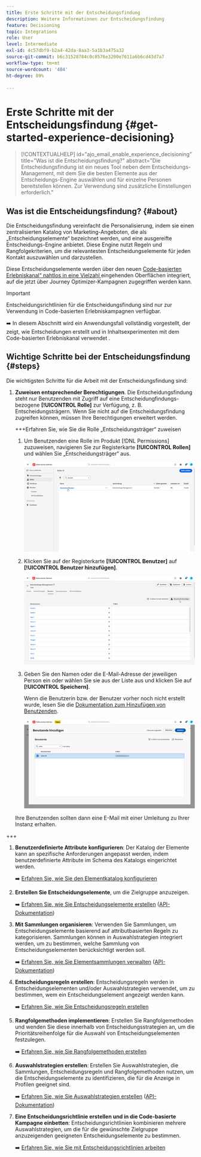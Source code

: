```yaml
---
title: Erste Schritte mit der Entscheidungsfindung
description: Weitere Informationen zur Entscheidungsfindung
feature: Decisioning
topic: Integrations
role: User
level: Intermediate
exl-id: 4c57dbf9-b2a4-42da-8aa3-5a1b3a475a32
source-git-commit: b6c31528784c0c8576e3200e7611a6b6cd43d7a7
workflow-type: tm+mt
source-wordcount: '484'
ht-degree: 89%

---
```


# Erste Schritte mit der Entscheidungsfindung {#get-started-experience-decisioning}

>[!CONTEXTUALHELP]
>id="ajo_email_enable_experience_decisioning"
>title="Was ist die Entscheidungsfindung?"
>abstract="Die Entscheidungsfindung ist ein neues Tool neben dem Entscheidungs-Management, mit dem Sie die besten Elemente aus der Entscheidungs-Engine auswählen und für einzelne Personen bereitstellen können. Zur Verwendung sind zusätzliche Einstellungen erforderlich."

## Was ist die Entscheidungsfindung? {#about}

Die Entscheidungsfindung vereinfacht die Personalisierung, indem sie einen zentralisierten Katalog von Marketing-Angeboten, die als „Entscheidungselemente“ bezeichnet werden, und eine ausgereifte Entscheidungs-Engine anbietet. Diese Engine nutzt Regeln und Rangfolgekriterien, um die relevantesten Entscheidungselemente für jeden Kontakt auszuwählen und darzustellen.

Diese Entscheidungselemente werden über den neuen [Code-basierten Erlebniskanal“ nahtlos in eine Vielzahl ](https://experienceleague.adobe.com/de/docs/journey-optimizer/using/code-based-experience/get-started-code-based) eingehenden Oberflächen integriert, auf die jetzt über Journey Optimizer-Kampagnen zugegriffen werden kann.

>[!IMPORTANT]
>
>Entscheidungsrichtlinien für die Entscheidungsfindung sind nur zur Verwendung in Code-basierten Erlebniskampagnen verfügbar.

➡️ In diesem Abschnitt wird ein Anwendungsfall vollständig vorgestellt, der zeigt, wie Entscheidungen erstellt und in Inhaltsexperimenten mit dem Code-basierten Erlebniskanal verwendet [](experience-decisioning-uc.md).

## Wichtige Schritte bei der Entscheidungsfindung {#steps}

Die wichtigsten Schritte für die Arbeit mit der Entscheidungsfindung sind:

1. **Zuweisen entsprechender Berechtigungen**. Die Entscheidungsfindung steht nur Benutzenden mit Zugriff auf eine Entscheidungfindungs-bezogene **[!UICONTROL Rolle]** zur Verfügung, z. B. Entscheidungsträgern. Wenn Sie nicht auf die Entscheidungsfindung zugreifen können, müssen Ihre Berechtigungen erweitert werden.

   +++Erfahren Sie, wie Sie die Rolle „Entscheidungsträger“ zuweisen

   1. Um Benutzenden eine Rolle im Produkt [!DNL Permissions] zuzuweisen, navigieren Sie zur Registerkarte **[!UICONTROL Rollen]** und wählen Sie „Entscheidungsträger“ aus.

      ![](assets/decision_permission_1.png)

   1. Klicken Sie auf der Registerkarte **[!UICONTROL Benutzer]** auf **[!UICONTROL Benutzer hinzufügen]**.

      ![](assets/decision_permission_2.png)

   1. Geben Sie den Namen oder die E-Mail-Adresse der jeweiligen Person ein oder wählen Sie sie aus der Liste aus und klicken Sie auf **[!UICONTROL Speichern]**.

      Wenn die Benutzerin bzw. der Benutzer vorher noch nicht erstellt wurde, lesen Sie die [Dokumentation zum Hinzufügen von Benutzenden](https://experienceleague.adobe.com/de/docs/experience-platform/access-control/ui/users).

      ![](assets/decision_permission_3.png)

   Ihre Benutzenden sollten dann eine E-Mail mit einer Umleitung zu Ihrer Instanz erhalten.

+++

1. **Benutzerdefinierte Attribute konfigurieren**: Der Katalog der Elemente kann an spezifische Anforderungen angepasst werden, indem benutzerdefinierte Attribute im Schema des Katalogs eingerichtet werden.

   ➡️ [Erfahren Sie, wie Sie den Elementkatalog konfigurieren](catalogs.md)

1. **Erstellen Sie Entscheidungselemente**, um die Zielgruppe anzuzeigen.

   ➡️ [Erfahren Sie, wie Sie Entscheidungselemente erstellen](items.md) ([API-Dokumentation](api-reference/decisions-items/create.md))

1. **Mit Sammlungen organisieren**: Verwenden Sie Sammlungen, um Entscheidungselemente basierend auf attributbasierten Regeln zu kategorisieren. Sammlungen können in Auswahlstrategien integriert werden, um zu bestimmen, welche Sammlung von Entscheidungselementen berücksichtigt werden soll.

   ➡️ [Erfahren Sie, wie Sie Elementsammlungen verwalten](collections.md) ([API-Dokumentation](api-reference/items-collections/create.md))

1. **Entscheidungsregeln erstellen**: Entscheidungsregeln werden in Entscheidungselementen und/oder Auswahlstrategien verwendet, um zu bestimmen, wem ein Entscheidungselement angezeigt werden kann.

   ➡️ [Erfahren Sie, wie Sie Entscheidungsregeln erstellen](rules.md)

1. **Rangfolgemethoden implementieren**: Erstellen Sie Rangfolgemethoden und wenden Sie diese innerhalb von Entscheidungsstrategien an, um die Prioritätsreihenfolge für die Auswahl von Entscheidungselementen festzulegen.

   ➡️ [Erfahren Sie, wie Sie Rangfolgemethoden erstellen](ranking.md)

1. **Auswahlstrategien erstellen**: Erstellen Sie Auswahlstrategien, die Sammlungen, Entscheidungsregeln und Rangfolgemethoden nutzen, um die Entscheidungselemente zu identifizieren, die für die Anzeige in Profilen geeignet sind.

   ➡️ [Erfahren Sie, wie Sie Auswahlstrategien erstellen](selection-strategies.md) ([API-Dokumentation](api-reference/selection-strategies/create.md))

1. **Eine Entscheidungsrichtlinie erstellen und in die Code-basierte Kampagne einbetten**: Entscheidungsrichtlinien kombinieren mehrere Auswahlstrategien, um die für die gewünschte Zielgruppe anzuzeigenden geeigneten Entscheidungselemente zu bestimmen.

   ➡️ [Erfahren Sie, wie Sie mit Entscheidungsrichtlinien arbeiten](create-decision.md)
